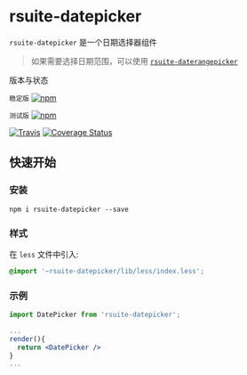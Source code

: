# rsuite-datepicker




`rsuite-datepicker` 是一个日期选择器组件

> 如果需要选择日期范围，可以使用 [`rsuite-daterangepicker`](https://rsuitejs.com/rsuite-daterangepicker)


版本与状态

`稳定版` [![npm](https://img.shields.io/npm/v/rsuite-datepicker.svg)](https://www.npmjs.com/package/rsuite-datepicker)

`测试版` [![npm](https://cnpmjs.org/badge/v/rsuite-datepicker.svg?&tag=beta&subject=npm)](https://www.npmjs.com/package/rsuite-datepicker)

[![Travis][build-badge]][build]  [![Coverage Status](https://coveralls.io/repos/github/rsuite/rsuite-datepicker/badge.svg?branch=next)](https://coveralls.io/github/rsuite/rsuite-datepicker?branch=next)



## 快速开始

### 安装

```
npm i rsuite-datepicker --save
```
### 样式

在 `less` 文件中引入:

```css
@import '~rsuite-datepicker/lib/less/index.less';
```


### 示例

```jsx
import DatePicker from 'rsuite-datepicker';

...
render(){
  return <DatePicker />
}
...

```


[build-badge]: https://travis-ci.org/rsuite/rsuite-datepicker.svg?branch=master
[build]: https://travis-ci.org/rsuite/rsuite-datepicker


[npm-badge]: https://badge.fury.io/js/rsuite-datepicker.svg
[npm]: http://badge.fury.io/js/rsuite-datepicker

